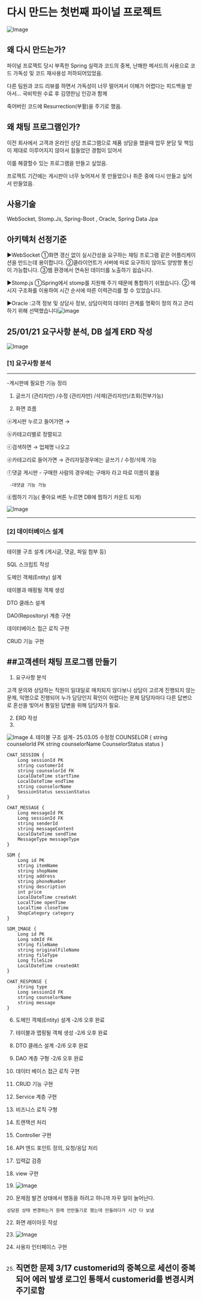 # 다시 만드는 첫번째 파이널 프로젝트
![Image](https://github.com/user-attachments/assets/37384ed3-d396-4c10-b184-4d30e85b0910)

## 왜 다시 만드는가?

파이널 프로젝트 당시 부족한 Spring 실력과 코드의 중복, 난해한 메서드의 사용으로 코드 가독성 및 코드 재사용성 저하되어있었음.

다른 팀원과 코드 리뷰를 하면서 가독성이 너무 떨어져서 이해가 어렵다는 피드백을 받아서... 국비학원 수료 후 김영한님 인강과 함께

죽어버린 코드에 Resurrection(부활)을 주기로 했음.

## 왜 채팅 프로그램인가? 

이전 회사에서 고객과 온라인 상담 프로그램으로 제품 상담을 했을때 업무 분담 및 책임이 제대로 이루어지지 않아서 힘들었던 경험이 있어서 

이를 해결할수 있는 프로그램을 만들고 싶었음. 

프로젝트 기간에는 게시판이 너무 늦어져서 못 만들었으나 취준 중에 다시 만들고 싶어서 만들었음.

## 사용기술
WebSocket, Stomp.Js, Spring-Boot , Oracle, Spring Data Jpa

## 아키텍처 선정기준

▶WebSocket 
①화면 갱신 없이 실시간성을 요구하는 채팅 프로그램 같은 어플리케이션을 만드는데 용이합니다. 
 ②클라이언트가 서버에 따로 요구하지 않아도 양방향 통신이 가능합니다.
 ③웹 환경에서 연속된 데이터를 노출하기 쉽습니다.

▶Stomp.js
 ①Spring에서 stomp를 지원해 주기 때문에 통합하기 쉬웠습니다.
 ② 메시지 구조화를 이용하여 시간 순서에 따른 이력관리를 할 수 있었습니다.

▶Oracle :고객 정보 및 상담사 정보, 상담이력의 데이터 관계를 명확이 정의 하고 관리하기 위해 선택했습니다![image](https://github.com/user-attachments/assets/7f3e530c-19cf-4489-96da-38305a862089)



## 25/01/21 요구사항 분석, DB 설계 ERD 작성
![Image](https://github.com/user-attachments/assets/fc7452bc-65af-4771-b9ec-79e29261b748)

### [1] 요구사항 분석
----
-게시판에 필요한 기능 정리

1. 글쓰기 (관리자만) /수정 (관리자만) /삭제(관리자만)/조회(전부가능)

2. 화면 흐름

ⓐ게시판 누르고 들어가면 →

ⓑ카테고리별로 정렬되고

ⓒ검색하면  →  업체명 나오고

ⓓ카테고리로 들어가면 →  관리자일경우에는 글쓰기 / 수정/삭제 가능

ⓕ댓글 게시판 - 구매한 사람의 경우에는 구매자 라고 따로 이름이 붙음

     -대댓글 기능 가능

ⓖ찜하기 기능( 좋아요 버튼 누르면 DB에 찜하기 카운트 되게)

![Image](https://github.com/user-attachments/assets/50a00261-8f30-4e15-81e1-2417d1c5436f)
***
### [2] 데이터베이스 설계
----
테이블 구조 설계 (게시글, 댓글, 파일 첨부 등)


SQL 스크립트 작성


도메인 객체(Entity) 설계


테이블과 매핑될 객체 생성


DTO 클래스 설계


DAO(Repository) 계층 구현


데이터베이스 접근 로직 구현


CRUD 기능 구현

##고객센터 채팅 프로그램 만들기
----
1. 요구사항 분석

고객 문의와 상담하는 직원이 일대일로 매치되지 않다보니 상담이 고르게 진행되지 않는 문제, 
익명으로 진행되어 누가 담당인지 확인이 어렵다는 문제 
담당자마다 다른 답변으로 혼선을 빚어서 통일된 답변을 위해 담당자가 필요.


2.  ERD 작성
3.  
![Image](https://github.com/user-attachments/assets/fc7452bc-65af-4771-b9ec-79e29261b748)
4.  테이블 구조 설계- 25.03.05 수정정
COUNSELOR {
        string counselorId PK
        string counselorName
        CounselorStatus status
    }

    CHAT_SESSION {
        Long sessionId PK
        string customerId
        string counselorId FK
        LocalDateTime startTime
        LocalDateTime endTime
        string counselorName
        SessionStatus sessionStatus
    }

    CHAT_MESSAGE {
        Long messageId PK
        Long sessionId FK
        string senderId
        string messageContent
        LocalDateTime sendTime
        MessageType messageType
    }

    SDM {
        Long id PK
        string itemName
        string shopName
        string address
        string phoneNumber
        string description
        int price
        LocalDateTime createAt
        LocalTime openTime
        LocalTime closeTime
        ShopCategory category
    }

    SDM_IMAGE {
        Long id PK
        Long sdmId FK
        string fileName
        string originalFileName
        string fileType
        Long fileSize
        LocalDateTime createdAt
    }

    CHAT_RESPONSE {
        string type
        Long sessionId FK
        string counselorName
        string message
    }
6.  도메인 객체(Entity) 설계
-2/6 오후 완료
7.  테이블과 맵핑될 객체 생성
-2/6 오후 완료
8.  DTO 클래스 설계
-2/6 오후 완료
9.  DAO 계층 구형
-2/6 오후 완료
10.  데이터 베이스 접근 로직 구현

11.  CRUD 기능 구현

12.  Service 계층 구현

13.  비즈니스 로직 구형

14.  트랜잭션 처리

15.  Controller 구현

16.  API 엔드 포인트 정의, 요청/응답 처리

17.  입력값 검증

18.  view 구현

19.  ![Image](https://github.com/user-attachments/assets/7a375294-2c73-4a10-8ba6-770ad13a611f)
20.  문제점 발견 상태에서 행동을 하려고 하니까 자꾸 일이 늘어난다.

    상담원 상태 변경하는거 원래 안만들기로 했는데 만들려다가 시간 다 보냄

22.  화면 레이아웃 작성

23.  ![Image](https://github.com/user-attachments/assets/80217cd0-c020-4a9e-981d-83dc0da5c147)

24.  사용자 인터페이스 구현

25.  ## 직면한 문제 3/17 customerid의 중복으로 세션이 중복되어 에러 발생 로그인 통해서 customerid를 변경시켜주기로함
